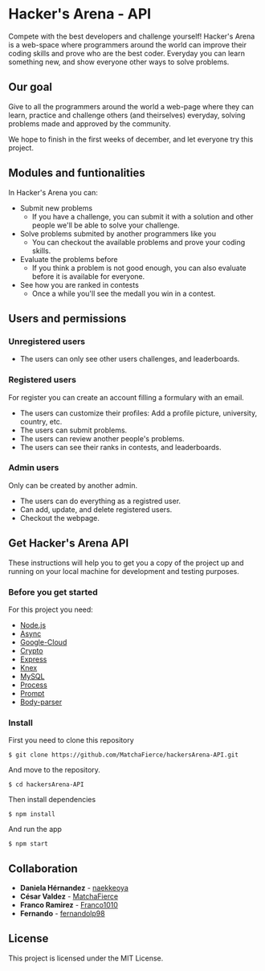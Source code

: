 # Hacker's Arena - API

Compete with the best developers and challenge yourself!
Hacker's Arena is a web-space where programmers around the world can improve their coding skills and prove who are the best coder.
Everyday you can learn something new, and show everyone other ways to solve problems.

## Our goal

Give to all the programmers around the world a web-page where they can learn, practice and challenge others (and theirselves) everyday, solving problems made and approved by the community.  

We hope to finish in the first weeks of december, and let everyone try this project. 

## Modules and funtionalities

In Hacker's Arena you can: 
- Submit new problems 
  - If you have a challenge, you can submit it with a solution and other people we'll be able to solve your challenge. 
- Solve problems submited by another programmers like you
  - You can checkout the available problems and prove your coding skills. 
- Evaluate the problems before  
  - If you think a problem is not good enough, you can also evaluate before it is available for everyone.
- See how you are ranked in contests
  - Once a while you'll see the medall you win in a contest. 

## Users and permissions

### Unregistered users 
- The users can only see other users challenges, and  leaderboards. 

### Registered users
For register you can create an account filling a formulary with an email.
- The users can customize their profiles: Add a profile picture, university, country, etc.  
- The users can submit problems.  
- The users can review another people's problems. 
- The users can see their ranks in contests, and leaderboards. 

### Admin users
Only can be created by another admin. 
- The users can do everything as a registred user. 
- Can add, update, and delete registered users. 
- Checkout the webpage. 
 
## Get Hacker's Arena API

These instructions will help you to get you a copy of the project up and running on your local machine for development and testing purposes.

### Before you get started

For this project you need: 
- [Node.js](https://nodejs.org/en/)
- [Async](https://caolan.github.io/async/)
- [Google-Cloud](https://cloud.google.com/storage/docs/gsutil_install)
- [Crypto](https://www.npmjs.com/package/crypto-js)
- [Express](http://expressjs.com/es/starter/installing.html)
- [Knex](https://knexjs.org/)
- [MySQL](https://www.npmjs.com/package/mysql#install)
- [Process](https://www.npmjs.com/package/process)
- [Prompt]()
- [Body-parser](https://nodejs.org/en/)


### Install

First you need to clone this repository

```
$ git clone https://github.com/MatchaFierce/hackersArena-API.git
```
And move to the repository. 
```
$ cd hackersArena-API 
```
Then install dependencies
```
$ npm install 
```
And run the app
```
$ npm start 
```

## Collaboration

* **Daniela Hérnandez** - [naekkeoya](https://github.com/naekkeoya)
* **César Valdez** - [MatchaFierce](https://github.com/MatchaFierce)
* **Franco Ramirez**  - [Franco1010](https://github.com/Franco1010)
* **Fernando**  - [fernandolp98](https://github.com/fernandolp98)

## License

This project is licensed under the MIT License. 

